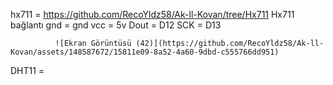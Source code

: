 hx711 = https://github.com/RecoYldz58/Ak-ll-Kovan/tree/Hx711 
Hx711 bağlantı gnd = gnd
               vcc = 5v
               Dout = D12
               SCK = D13
               
               
               
               
              ![Ekran Görüntüsü (42)](https://github.com/RecoYldz58/Ak-ll-Kovan/assets/148587672/15811e09-8a52-4a60-9dbd-c555766dd951)












DHT11 =
